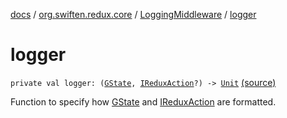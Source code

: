 [docs](../../index.md) / [org.swiften.redux.core](../index.md) / [LoggingMiddleware](index.md) / [logger](./logger.md)

# logger

`private val logger: (`[`GState`](index.md#GState)`, `[`IReduxAction`](../-i-redux-action.md)`?) -> `[`Unit`](https://kotlinlang.org/api/latest/jvm/stdlib/kotlin/-unit/index.html) [(source)](https://github.com/protoman92/KotlinRedux/tree/master/common\common-core\src\main\kotlin/org/swiften/redux/core/LoggingMiddleware.kt#L19)

Function to specify how [GState](index.md#GState) and [IReduxAction](../-i-redux-action.md) are formatted.

